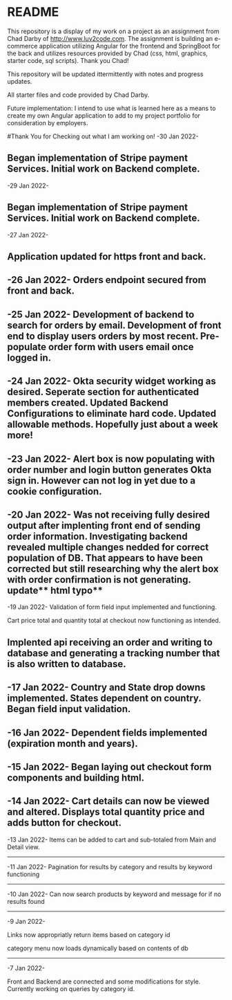 
# README #

This repository is a display of my work on a project as an assignment from Chad Darby of http://www.luv2code.com. The assignment is building an e-commerce application utilizing Angular for the  frontend and SpringBoot for the back and utilizes resources provided by Chad (css, html, graphics, starter code, sql scripts). Thank you Chad!

This repository will be updated ittermittently with notes and progress updates.

All starter files and code provided by Chad Darby.

Future implementation: I intend to use what is learned here as a means to create my own Angular application to add to my project portfolio for consideration by employers.

#Thank You for Checking out what I am working on!
-30 Jan 2022-

Began implementation of Stripe payment Services. Initial work on Backend complete.
--------------------

-29 Jan 2022-

Began implementation of Stripe payment Services. Initial work on Backend complete.
--------------------
-27 Jan 2022-

Application updated for https front and back.
--------------------
-26 Jan 2022-
Orders endpoint secured from front and back.
--------------------
-25 Jan 2022-
Development of backend to search for orders by email. Development of front end to display users orders by most recent. Pre-populate order form with users email once logged in.
--------------------
-24 Jan 2022-
Okta security widget working as desired. Seperate section for authenticated members created. Updated Backend Configurations to eliminate hard code. Updated allowable methods. Hopefully just about a week more!
--------------------
-23 Jan 2022-
Alert box is now populating with order number and login button generates Okta sign in. However can not log in yet due to a cookie configuration.
--------------------------
-20 Jan 2022-
Was not receiving fully desired output after implenting front end of sending order information. Investigating backend revealed multiple changes nedded for correct population of DB. That appears to have been corrected but still researching why the alert box with order confirmation is not generating. update** html typo**
--------------------------
-19 Jan 2022-
Validation of form field input implemented and functioning.

Cart price total and quantity total at checkout now functioning as intended.

Implented api receiving an order and writing to database and generating a tracking number that is also written to database.
--------------------------

-17 Jan 2022-
Country and State drop downs implemented. States dependent on country.
Began field input validation.
--------------------------

-16 Jan 2022-
Dependent fields implemented (expiration month and years).
--------------------------

-15 Jan 2022-
Began laying out checkout form components and building html.
--------------------------

-14 Jan 2022-
Cart details can now be viewed and altered.
Displays total quantity price and adds button for checkout.
--------------------------


-13 Jan 2022-
Items can be added to cart and sub-totaled from Main and Detail view. 

--------------------------
-11 Jan 2022-
Pagination for results by category and results by keyword functioning 

------------------------------------------
-10 Jan 2022-
Can now search products by keyword and message for if no results found


----------------------
-9 Jan 2022-

Links now appropriatly return items based on category id

category menu now loads dynamically based on contents of db


---------------
-7 Jan 2022-

Front and Backend are connected and some modifications for style. Currently working on queries by category id.


